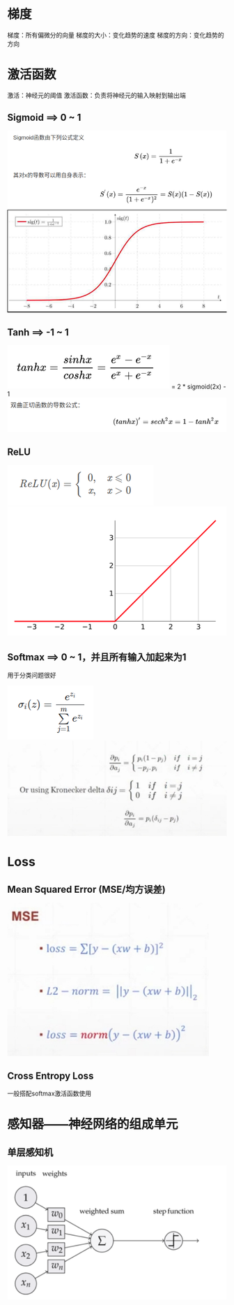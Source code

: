 # 梯度
梯度：所有偏微分的向量
梯度的大小：变化趋势的速度
梯度的方向：变化趋势的方向

# 激活函数
激活：神经元的阈值
激活函数：负责将神经元的输入映射到输出端
## Sigmoid ==> 0 ~ 1
![](./img/1.png)
![](./img/2.png)
## Tanh ==> -1 ~ 1
![](./img/3.png) = 2 * sigmoid(2x) - 1
![](./img/4.png)
## ReLU
![](./img/5.png)
![](./img/6.png)
## Softmax ==> 0 ~ 1，并且所有输入加起来为1
用于分类问题很好

![](./img/7.png)
![](./img/9.png)


# Loss
## Mean Squared Error (MSE/均方误差)
![](./img/8.png)
## Cross Entropy Loss
一般搭配softmax激活函数使用


# 感知器——神经网络的组成单元

## 单层感知机
![](./img/10.png)

